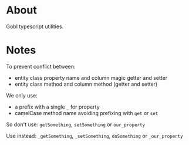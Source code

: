 # About

Gobl typescript utilities.

# Notes

To prevent conflict between:

-   entity class property name and column magic getter and setter
-   entity class method and column method (getter and setter)

We only use:

-   a prefix with a single `_` for property
-   camelCase method name avoiding prefixing with `get` or `set`

So don't use: `getSomething`, `setSomething` or `our_property`

Use instead: `_getSomething`, `_setSomething`, `doSomething` or `_our_property`
